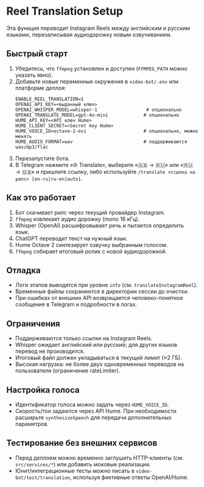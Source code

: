 # Reel Translation Setup

Эта функция переводит Instagram Reels между английским и русским языками, перезаписывая аудиодорожку новым озвучиванием.

## Быстрый старт

1. Убедитесь, что `ffmpeg` установлен и доступен (`FFMPEG_PATH` можно указать явно).
2. Добавьте новые переменные окружения в `video-bot/.env` или платформе деплоя:
   ```env
   ENABLE_REEL_TRANSLATION=1
   OPENAI_API_KEY=<выданный ключ>
   OPENAI_WHISPER_MODEL=whisper-1                  # опционально
   OPENAI_TRANSLATE_MODEL=gpt-4o-mini             # опционально
   HUME_API_KEY=<API ключ Hume>
   HUME_CLIENT_SECRET=<Secret key Hume>
   HUME_VOICE_ID=octave-2-evi                     # опционально, можно менять
   HUME_AUDIO_FORMAT=wav                          # поддерживаются wav/mp3/flac
   ```
3. Перезапустите бота.
4. В Telegram нажмите «🌐 Translate», выберите «🇬🇧 → 🇷🇺» или «🇷🇺 → 🇬🇧» и пришлите ссылку, либо используйте `/translate <ссылка на рилс> [en-ru|ru-en|auto]`.

## Как это работает

1. Бот скачивает рилс через текущий провайдер Instagram.
2. `ffmpeg` извлекает аудио дорожку (mono 16 кГц).
3. Whisper (OpenAI) расшифровывает речь и пытается определить язык.
4. ChatGPT переводит текст на нужный язык.
5. Hume Octave 2 синтезирует озвучку выбранным голосом.
6. `ffmpeg` собирает итоговый ролик с новой аудиодорожкой.

## Отладка

- Логи этапов выводятся при уровне `info` (см. `translateInstagramReel`).
- Временные файлы сохраняются в директории сессии до очистки.
- При ошибках от внешних API возвращается человеко-понятное сообщение в Telegram и подробности в логах.

## Ограничения

- Поддерживаются только ссылки на Instagram Reels.
- Whisper ожидает английский или русский; для других языков перевод не производится.
- Итоговый файл должен укладываться в текущий лимит (≈2 ГБ).
- Высокая нагрузка: не более двух одновременных переводов на пользователя (ограничение rateLimiter).

## Настройка голоса

- Идентификатор голоса можно задать через `HUME_VOICE_ID`.
- Скорость/тон задаются через API Hume. При необходимости расширьте `synthesizeSpeech` для передачи дополнительных параметров.

## Тестирование без внешних сервисов

- Перед деплоем можно временно заглушить HTTP-клиенты (см. `src/services/*`) или добавить моковые реализации.
- Юнит/интеграционные тесты можно писать в `video-bot/test/translation`, используя фиктивные ответы OpenAI/Hume.
